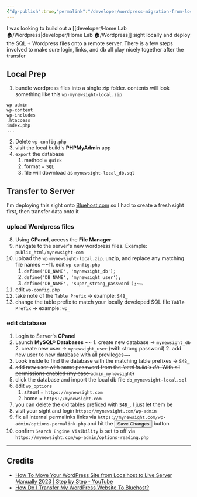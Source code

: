 ```yaml
---
{"dg-publish":true,"permalink":"/developer/wordpress-migration-from-localhost-to-server/","noteIcon":""}
---
```



I was looking to build out a [[developer/Home Lab 🏠/Wordpress\|developer/Home Lab 🏠/Wordpress]] sight locally and deploy the SQL + Wordpress files onto a remote server. There is a few steps involved to make sure login, links, and db all play nicely together after the transfer

## Local Prep
1. bundle wordpress files into a single zip folder. contents will look something like this `wp-mynewsight-local.zip`
```shell
wp-admin
wp-content
wp-includes
.htaccess
index.php
...
```
2. Delete `wp-config.php`
4. visit the local build's **PHPMyAdmin** app 
5. `export` the database
	1. method = `quick`
	2. format = `SQL`
	3. file will download as `mynewsight-local_db.sql`


## Transfer to Server

I'm deploying this sight onto [Bluehost.com](https://www.bluehost.com/) so I had to create a fresh sight first, then transfer data onto it 

### upload Wordpress files
8. Using **CPanel**, access the **File Manager** 
9. navigate to the server's new wordpress files. Example: `public_html/mynewsight-com`
10. upload the `wp-mynewsight-local.zip`, unzip, and replace any matching file names
~~11. edit `wp-config.php`
	1. `define('DB_NAME', 'mynewsight_db');`
	1. `define('DB_NAME', 'mynewsight_user');`
	1. `define('DB_NAME', 'super_strong_password');`~~
12. edit `wp-config.php`
13. take note of the `Table Prefix` → example: `S4B_`
13. change the table prefix to match your locally developed SQL file `Table Prefix` → example: `wp_`

### edit database
1. Login to Server's **CPanel**
2. Launch **MySQL® Databases**
~~	1. create new database → `mynewsight_db`
	2. create new user → `mynewsight_user` (with strong password)
	2. add new user to new database with all previleges~~
1. Look inside to find the database with the matching table prefixes →  `S4B_`
2. ~~add new user with same password from the *local build's db*. With all permissions enabled (my case `admin_mynewsight`)~~
3. click the database and import the local db file `db_mynewsight-local.sql`
4. edit `wp_options`
	1. siteurl = `https://mynewsight.com`
	1. home = `https://mynewsight.com`
5. you can delete the old tables prefixed with `S4B_`. I just let them be
6. visit your sight and login `https://mynewsight.com/wp-admin`
7. fix all internal permalinks links via `https://mynewsight.com/wp-admin/options-permalink.php` and hit the <button>Save Changes </button> button
8. confirm `Search Engine Visibility` is set to off via `https://mynewsight.com/wp-admin/options-reading.php`


---
## Credits
- [How To Move Your WordPress Site from Localhost to Live Server Manually 2023 | Step by Step - YouTube](https://www.youtube.com/watch?v=Bn7fRQ87C-8)
- [How Do I Transfer My WordPress Website To Bluehost?](https://www.bluehost.com/blog/faq-how-do-i-move-my-wordpress-website-to-bluehost/)